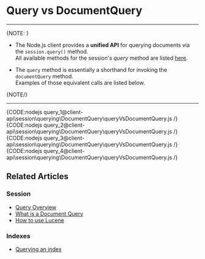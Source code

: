 # Query vs DocumentQuery

---

{NOTE: }

* The Node.js client provides a __unified API__ for querying documents via the `session.query()` method.  
  All available methods for the session's _query_ method are listed [here](../../../../client-api/session/querying/how-to-query#query-api).

* The `query` method is essentially a shorthand for invoking the `documentQuery` method.  
  Examples of those equivalent calls are listed below. 


{NOTE/}

---

{CODE:nodejs query_1@client-api\session\querying\DocumentQuery\queryVsDocumentQuery.js /}
{CODE:nodejs query_2@client-api\session\querying\DocumentQuery\queryVsDocumentQuery.js /}
{CODE:nodejs query_3@client-api\session\querying\DocumentQuery\queryVsDocumentQuery.js /}
{CODE:nodejs query_4@client-api\session\querying\DocumentQuery\queryVsDocumentQuery.js /}

## Related Articles

### Session 

- [Query Overview](../../../../client-api/session/querying/how-to-query)
- [What is a Document Query](../../../../client-api/session/querying/document-query/what-is-document-query)
- [How to use Lucene](../../../../client-api/session/querying/document-query/how-to-use-lucene)

### Indexes

- [Querying an index](../../../../indexes/querying/query-index)
